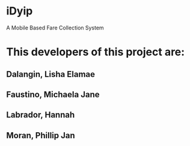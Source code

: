 # iDyip
A Mobile Based Fare Collection System

# This developers of this project are:
## Dalangin, Lisha Elamae
## Faustino, Michaela Jane
## Labrador, Hannah
## Moran, Phillip Jan
